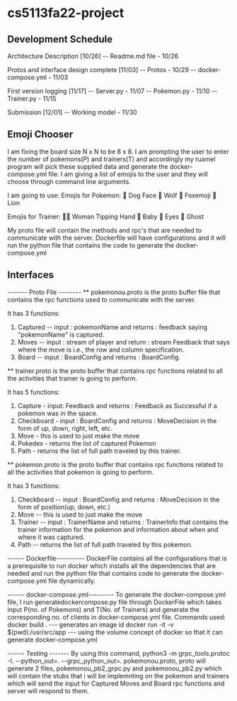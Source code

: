 # cs5113fa22-project

## Development Schedule

 Architecture Description [10/26]
 -- Readme.md file - 10/26

 Protos and interface design complete [11/03]
  -- Protos - 10/29
  -- docker-compose.yml - 11/03

 First version logging [11/17]
 -- Server.py - 11/07
 -- Pokemon.py - 11/10
 -- Trainer.py - 11/15

 Submission [12/01]
 -- Working model - 11/30

 ## Emoji Chooser

 I am fixing the board size N x N to be 8 x 8.
 I am prompting the user to enter the number of pokemons(P) and trainers(T) and accordingly my ruamel program will pick these supplied data and generate the  docker-compose.yml file.
 I am giving a list of emojis to the user and they will choose through command line arguments.

 I am going to use:
 Emojis for Pokemon:
 🐶 Dog Face
 🐺 Wolf
 🦊 Foxemoji
 🦁 Lion

 Emojis for Trainer: 
 💁‍♀️ Woman Tipping Hand
 👶 Baby
 👀 Eyes
 👻 Ghost
 
 My proto file will contain the methods and rpc's that are needed to communicate with the server.
 Dockerfile will have configurations and it will run the python file that contains the code to generate the docker-compose.yml

 ##  Interfaces
 ------- Proto File --------
 ** pokemonou.proto is the proto buffer file that contains the rpc functions used to communicate with the server.
 
 It has 3 functions:
 1) Captured -- input : pokemonName and returns : feedback saying "pokemonName" is captured.
 2) Moves -- input : stream of player and return : stream Feedback that says where the move is i.e., the row and column specification.
 3) Board -- input : BoardConfig and returns : BoardConfig.
 
 ** trainer.proto is the proto buffer that contains rpc functions related to all the activities that trainer is going to perform.
 
 It has 5 functions:
 1) Capture - input: Feedback and returns : Feedback as Successful if a pokemon was in the space.
 2) Checkboard - input : BoardConfig and returns : MoveDecision in the form of up, down, right, left, etc.
 3) Move - this is used to just make the move
 4) Pokedex - returns the list of captured Pokemon
 5) Path - returns the list of full path traveled by this trainer.
 
 ** pokemon.proto is the proto buffer that contains rpc functions related to all the activities that pokemon is going to   perform.
 
 It has 3 functions:
 1) Checkboard -- input : BoardConfig and returns : MoveDecision in the form of position(up, down, etc.)
 2) Move -- this is used to just make the move
 3) Trainer -- input : TrainerName and returns : TrainerInfo that contains the trainer information for the pokemon and information about when and where it was captured.
 4) Path -- returns the list of full path traveled by this pokemon.

------ Dockerfile----------
DockerFile contains all the configurations that is a prerequisite to run docker which installs all the dependencies that are needed and run the python file that contains code to generate the docker-compose.yml file dynamically.
 
------ docker-compose.yml---------
 To generate the docker-compose.yml file, I run generatedockercompose.py file through DockerFile which takes input P(no. of Pokemons) and T(No. of Trainers) and generate the corresponding no. of clients in docker-compose.yml file. 
 Commands used:
  docker build . --- generates an image id
  docker run -it -v $(pwd):/usr/src/app <imageid> --- using the volume concept of docker so that it can generate docker-compose.yml
 
------ Testing -------
By using this command, python3 -m grpc_tools.protoc -I. --python_out=. --grpc_python_out=. pokemonou.proto,
proto will generate 2 files, pokemonou_pb2_grpc.py and pokemonou_pb2.py which will contain the stubs that i will be implemnting on the pokemon and trainers which will send the input for Captured Moves and Board rpc functions and server will respond to them.





